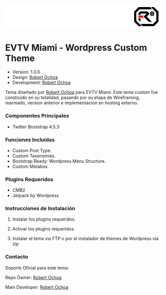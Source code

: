 ![alt tag](images/repo-logo.jpg)

# EVTV Miami - Wordpress Custom Theme #

* Version: 1.0.0
* Design: [Robert Ochoa](http://www.robertochoa.com.ve/?utm_source=github_link&utm_medium=link&utm_content=evtvmiami)
* Development: [Robert Ochoa](http://www.robertochoa.com.ve/?utm_source=github_link&utm_medium=link&utm_content=evtvmiami)

Tema diseñado por [Robert Ochoa](http://www.robertochoa.com.ve/?utm_source=github_link&utm_medium=link&utm_content=evtvmiami) para EVTV Miami.
Este tema custom fue construido en su totalidad, pasando por su etapa de Wireframing, rearmado, version anterior e implementación en hosting externo.

### Componentes Principales ###

* Twitter Bootstrap 4.5.3

### Funciones Incluídas ###

* Custom Post Type.
* Custom Taxonomies.
* Bootstrap Ready: Wordpress Menu Structure.
* Custom Metabox.

### Plugins Requeridos ###

* CMB2
* Jetpack by Wordpress

### Instrucciones de Instalación ###

1. Instalar los plugins requeridos.

2. Activar los plugins requeridos.

3. Instalar el tema via FTP o por el instalador de themes de Wordpress via zip

### Contacto ###

Soporte Oficial para este tema:

Repo Owner: [Robert Ochoa](http://www.robertochoa.com.ve/?utm_source=github_link&utm_medium=link&utm_content=evtvmiami)

Main Developer: [Robert Ochoa](http://www.robertochoa.com.ve/?utm_source=github_link&utm_medium=link&utm_content=evtvmiami)
